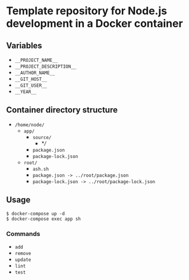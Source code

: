 # Template repository for Node.js development in a Docker container

## Variables

- `__PROJECT_NAME__`
- `__PROJECT_DESCRIPTION__`
- `__AUTHOR_NAME__`
- `__GIT_HOST__`
- `__GIT_USER__`
- `__YEAR__`

## Container directory structure

- `/home/node/`
    - `app/`
        - `source/`
            - **/*
        - `package.json`
        - `package-lock.json`
    - `root/`
        - `ash.sh`
        - `package.json -> ../root/package.json`
        - `package-lock.json -> ../root/package-lock.json`

## Usage

    $ docker-compose up -d
    $ docker-compose exec app sh
    
### Commands
    
- `add`
- `remove`
- `update`
- `lint`
- `test`
